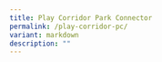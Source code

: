 ```yaml
---
title: Play Corridor Park Connector
permalink: /play-corridor-pc/
variant: markdown
description: ""
---
```

